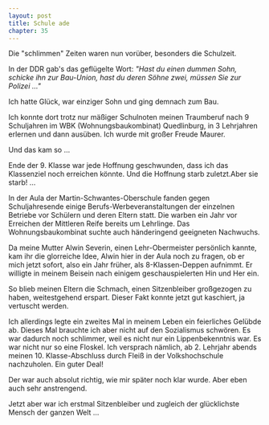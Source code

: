 ```yaml
---  
layout: post
title: Schule ade
chapter: 35
---  
```




Die "schlimmen" Zeiten waren nun vorüber, besonders die Schulzeit.

In der DDR gab's das geflügelte Wort: _"Hast du einen dummen Sohn, schicke ihn
zur Bau-Union, hast du deren Söhne zwei, müssen Sie zur Polizei …"_

Ich hatte Glück, war einziger Sohn und ging demnach zum Bau.

Ich konnte dort trotz nur mäßiger Schulnoten meinen Traumberuf nach 9
Schuljahren im WBK (Wohnungsbaukombinat) Quedlinburg, in 3 Lehrjahren erlernen
und dann ausüben. Ich wurde mit großer Freude Maurer.

Und das kam so …

Ende der 9. Klasse war jede Hoffnung geschwunden, dass ich das Klassenziel
noch erreichen könnte. Und die Hoffnung starb zuletzt.Aber sie starb! …

In der Aula der Martin-Schwantes-Oberschule fanden gegen Schuljahresende
einige Berufs-Werbeveranstaltungen der einzelnen Betriebe vor Schülern und
deren Eltern statt. Die warben ein Jahr vor Erreichen der Mittleren Reife
bereits um Lehrlinge. Das Wohnungsbaukombinat suchte auch händeringend
geeigneten Nachwuchs.

Da meine Mutter Alwin Severin, einen Lehr-Obermeister persönlich kannte, kam
ihr die glorreiche Idee, Alwin hier in der Aula noch zu fragen, ob er mich
jetzt sofort, also ein Jahr früher, als 8-Klassen-Deppen aufnimmt. Er willigte
in meinem Beisein nach einigem geschauspielerten Hin und Her ein.

So blieb meinen Eltern die Schmach, einen Sitzenbleiber großgezogen zu haben,
weitestgehend erspart. Dieser Fakt konnte jetzt gut kaschiert, ja vertuscht
werden.

Ich allerdings legte ein zweites Mal in meinem Leben ein feierliches Gelübde
ab. Dieses Mal brauchte ich aber nicht auf den Sozialismus schwören. Es war
dadurch noch schlimmer, weil es nicht nur ein Lippenbekenntnis war. Es war
nicht nur so eine Floskel. Ich versprach nämlich, ab 2. Lehrjahr abends meinen
10. Klasse-Abschluss durch Fleiß in der Volkshochschule nachzuholen. Ein guter
Deal!

Der war auch absolut richtig, wie mir später noch klar wurde. Aber eben auch
sehr anstrengend.

Jetzt aber war ich erstmal Sitzenbleiber und zugleich der glücklichste Mensch
der ganzen Welt …

